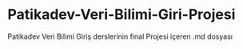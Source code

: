 # Patikadev-Veri-Bilimi-Giri-Projesi
Patikadev Veri Bilimi Giriş derslerinin final Projesi içeren .md dosyası

